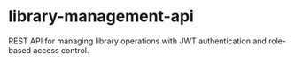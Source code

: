 # library-management-api
REST API for managing library operations with JWT authentication and role-based access control.
